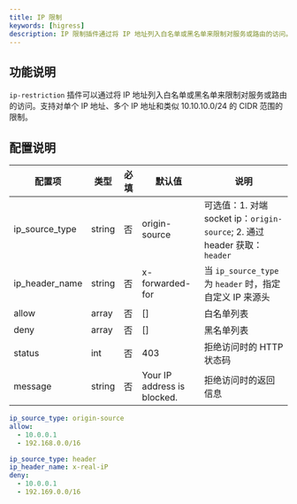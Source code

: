 ```yaml
---
title: IP 限制
keywords: [higress]
description: IP 限制插件通过将 IP 地址列入白名单或黑名单来限制对服务或路由的访问。支持对单个 IP 地址、多个 IP 地址和类似 10.10.10.0/24 的 CIDR 范围的限制。
---
```


## 功能说明

`ip-restriction` 插件可以通过将 IP 地址列入白名单或黑名单来限制对服务或路由的访问。支持对单个 IP 地址、多个 IP 地址和类似 10.10.10.0/24 的 CIDR 范围的限制。

## 配置说明

| 配置项            | 类型     | 必填 | 默认值                         | 说明                                                            |
|----------------|--------|----|-----------------------------|---------------------------------------------------------------|
| ip_source_type | string | 否  | origin-source               | 可选值：1. 对端 socket ip：`origin-source`; 2. 通过 header 获取：`header` |
| ip_header_name | string | 否  | x-forwarded-for             | 当 `ip_source_type` 为 `header` 时，指定自定义 IP 来源头                  |
| allow          | array  | 否  | []                          | 白名单列表                                                         |
| deny           | array  | 否  | []                          | 黑名单列表                                                         |
| status         | int    | 否  | 403                         | 拒绝访问时的 HTTP 状态码                                               |
| message        | string | 否  | Your IP address is blocked. | 拒绝访问时的返回信息                                                    |


```yaml
ip_source_type: origin-source
allow:
  - 10.0.0.1
  - 192.168.0.0/16
```

```yaml
ip_source_type: header
ip_header_name: x-real-iP
deny:
  - 10.0.0.1
  - 192.169.0.0/16   
```
